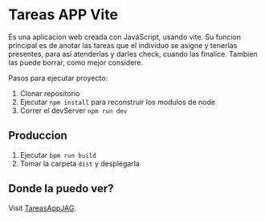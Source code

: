 # Tareas APP Vite

Es una aplicacion web creada con JavaScript, usando vite.
Su funcion principal es de anotar las tareas que el individuo se asigne y tenerlas presentes,
para así  atenderlas y darles check, cuando las finalice. 
Tambien las puede borrar, como mejor considere. 

Pasos para ejecutar proyecto:

1. Clonar repositorio
2. Ejecutar ```npm install``` para reconstruir los modulos de node
3. Correr el devServer ```npm run dev```

## Produccion

1. Ejecutar ```bpm run build```
2. Tomar la carpeta ```dist``` y desplegarla

## Donde la puedo ver?

Visit [TareasAppJAG](https://tareas-app-jag.netlify.app/).

